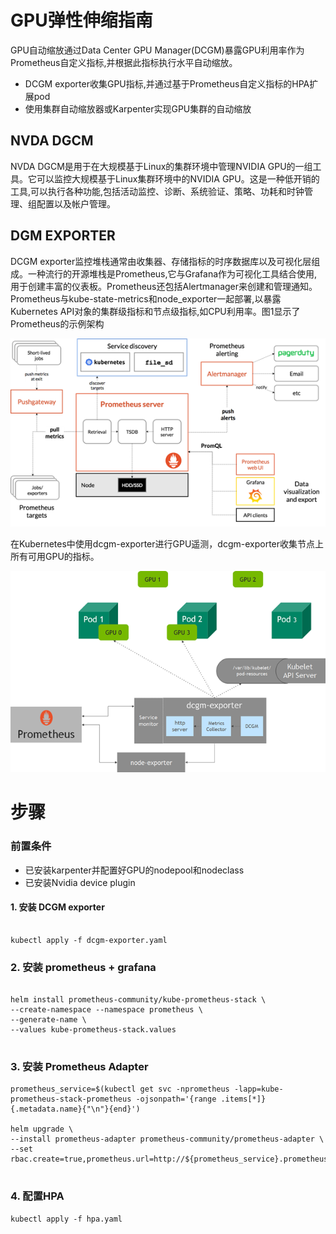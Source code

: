 # GPU弹性伸缩指南

GPU自动缩放通过Data Center GPU Manager(DCGM)暴露GPU利用率作为Prometheus自定义指标,并根据此指标执行水平自动缩放。

* DCGM exporter收集GPU指标,并通过基于Prometheus自定义指标的HPA扩展pod 
* 使用集群自动缩放器或Karpenter实现GPU集群的自动缩放


## NVDA DGCM
NVDA DGCM是用于在大规模基于Linux的集群环境中管理NVIDIA GPU的一组工具。它可以监控大规模基于Linux集群环境中的NVIDIA GPU。这是一种低开销的工具,可以执行各种功能,包括活动监控、诊断、系统验证、策略、功耗和时钟管理、组配置以及帐户管理。



## DGM EXPORTER
DCGM exporter监控堆栈通常由收集器、存储指标的时序数据库以及可视化层组成。一种流行的开源堆栈是Prometheus,它与Grafana作为可视化工具结合使用,用于创建丰富的仪表板。Prometheus还包括Alertmanager来创建和管理通知。Prometheus与kube-state-metrics和node_exporter一起部署,以暴露Kubernetes API对象的集群级指标和节点级指标,如CPU利用率。图1显示了Prometheus的示例架构

![](resource/prometheus.png)

在Kubernetes中使用dcgm-exporter进行GPU遥测，dcgm-exporter收集节点上所有可用GPU的指标。

![](resource/gpu-telemetry.png)


# 步骤
### 前置条件
- 已安装karpenter并配置好GPU的nodepool和nodeclass
- 已安装Nvidia device plugin

#### 1. 安装 DCGM exporter

```shell

kubectl apply -f dcgm-exporter.yaml

```


### 2. 安装 prometheus + grafana

```shell

helm install prometheus-community/kube-prometheus-stack \
--create-namespace --namespace prometheus \
--generate-name \
--values kube-prometheus-stack.values


```

### 3. 安装 Prometheus Adapter


```
prometheus_service=$(kubectl get svc -nprometheus -lapp=kube-prometheus-stack-prometheus -ojsonpath='{range .items[*]}{.metadata.name}{"\n"}{end}')

helm upgrade \
--install prometheus-adapter prometheus-community/prometheus-adapter \
--set rbac.create=true,prometheus.url=http://${prometheus_service}.prometheus.svc.cluster.local,prometheus.port=9090


```


### 4. 配置HPA
```
kubectl apply -f hpa.yaml

```